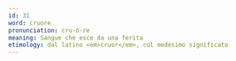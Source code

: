 ```yaml
---
id: 31
word: cruore
pronunciation: cru-ó-re
meaning: Sangue che esce da una ferita
etimology: dal latino <em>cruor</em>, col medesimo significato
---
```

